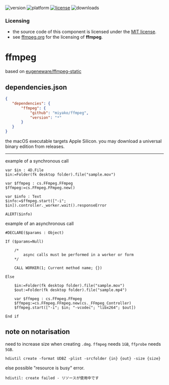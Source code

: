 ![version](https://img.shields.io/badge/version-20%2B-E23089)
![platform](https://img.shields.io/static/v1?label=platform&message=mac-intel%20|%20mac-arm%20|%20win-64&color=blue)
[![license](https://img.shields.io/github/license/miyako/ffmpeg)](LICENSE)
![downloads](https://img.shields.io/github/downloads/miyako/ffmpeg/total)

### Licensing

* the source code of this component is licensed under the [MIT license](https://github.com/miyako/ffmpeg/blob/master/LICENSE).
* see [ffmpeg.org](https://www.ffmpeg.org/legal.html) for the licensing of **ffmpeg**.

# ffmpeg

based on [eugeneware/ffmpeg-static](https://github.com/eugeneware/ffmpeg-static)

## dependencies.json

 ```json
{
	"dependencies": {
		"ffmpeg": {
			"github": "miyako/ffmpeg",
			"version": "*"
		}
	}
}
```

the macOS executable targets Apple Silicon. you may download a universal binary edition from releases.

---

example of a synchronous call

```4d
var $in : 4D.File
$in:=Folder(fk desktop folder).file("sample.mov")

var $ffmpeg : cs.FFmpeg.FFmpeg
$ffmpeg:=cs.FFmpeg.FFmpeg.new()

var $info : Text
$info:=$ffmpeg.start(["-i"; $in]).controller._worker.wait().responseError

ALERT($info)
```

example of an asynchronous call

```4d
#DECLARE($params : Object)

If ($params=Null)
	
	/*
		async calls must be performed in a worker or form
	*/
	
	CALL WORKER(1; Current method name; {})
	
Else 
	
	$in:=Folder(fk desktop folder).file("sample.mov")
	$out:=Folder(fk desktop folder).file("sample.mp4")
	
	var $ffmpeg : cs.FFmpeg.FFmpeg
	$ffmpeg:=cs.FFmpeg.FFmpeg.new(cs._FFmpeg_Controller)
	$ffmpeg.start(["-i"; $in; "-vcodec"; "libx264"; $out])
	
End if 
```

## note on notarisation

need to increase size when creating `.dmg`. `ffmpeg` needs `1GB`, `ffprobe` needs `5GB`.

```
hdiutil create -format UDBZ -plist -srcfolder {in} {out} -size {size}
```

else possible "resource is busy" error.

```
hdiutil: create failed - リソースが使用中です
```

